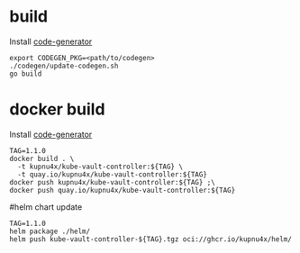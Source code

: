 # build
Install [code-generator](https://github.com/kubernetes/code-generator)
```shell script
export CODEGEN_PKG=<path/to/codegen>
./codegen/update-codegen.sh
go build
```

# docker build
Install [code-generator](https://github.com/kubernetes/code-generator)
```shell script
TAG=1.1.0
docker build . \
  -t kupnu4x/kube-vault-controller:${TAG} \
  -t quay.io/kupnu4x/kube-vault-controller:${TAG}
docker push kupnu4x/kube-vault-controller:${TAG} ;\
docker push quay.io/kupnu4x/kube-vault-controller:${TAG}
```

#helm chart update
```shell script
TAG=1.1.0
helm package ./helm/
helm push kube-vault-controller-${TAG}.tgz oci://ghcr.io/kupnu4x/helm/
```
